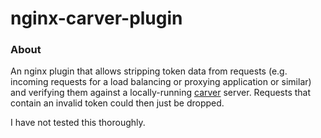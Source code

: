 # nginx-carver-plugin

### About
An nginx plugin that allows stripping token data from requests (e.g. incoming requests for a load balancing or proxying application or similar) and verifying them against a locally-running [carver](https://github.com/devlaf/carver) server.  Requests that contain an invalid token could then just be dropped.

I have not tested this thoroughly.
